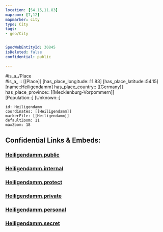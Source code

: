 ```yaml
---
location: [54.15,11.83] 
mapzoom: [7,12] 
mapmarker: city 
type: City
tags:
- geo/City


SpocWebEntityId: 30845
isDeleted: false
confidential: public

---
```

#is_a_/Place  
#is_a_ :: [[Place]] 
[has_place_longitude::11.83] 
[has_place_latitude::54.15] 
[name::Heiligendamm] 
has_place_country:: [[Germany]]  
has_place_province:: [[Mecklenburg-Vorpommern]]  
[Population::] 
[Unknown::] 


```leaflet
id: Heiligendamm
coordinates: [[Heiligendamm]] 
markerFile: [[Heiligendamm]] 
defaultZoom: 11 
maxZoom: 18
```


## Confidential Links & Embeds: 

### [Heiligendamm.public](/_public/\Earth\Continent\Europe\Europe~Central\Germany\Germany~East\Mecklenburg-Vorpommern\counties~MV\Rostock\cities~Rostock\Doberan,BadHeiligendamm.public.md) 

### [Heiligendamm.internal](/_internal/\Earth\Continent\Europe\Europe~Central\Germany\Germany~East\Mecklenburg-Vorpommern\counties~MV\Rostock\cities~Rostock\Doberan,BadHeiligendamm.internal.md) 

### [Heiligendamm.protect](/_protect/\Earth\Continent\Europe\Europe~Central\Germany\Germany~East\Mecklenburg-Vorpommern\counties~MV\Rostock\cities~Rostock\Doberan,BadHeiligendamm.protect.md) 

### [Heiligendamm.private](/_private/\Earth\Continent\Europe\Europe~Central\Germany\Germany~East\Mecklenburg-Vorpommern\counties~MV\Rostock\cities~Rostock\Doberan,BadHeiligendamm.private.md) 

### [Heiligendamm.personal](/_personal/\Earth\Continent\Europe\Europe~Central\Germany\Germany~East\Mecklenburg-Vorpommern\counties~MV\Rostock\cities~Rostock\Doberan,BadHeiligendamm.personal.md) 

### [Heiligendamm.secret](/_secret/\Earth\Continent\Europe\Europe~Central\Germany\Germany~East\Mecklenburg-Vorpommern\counties~MV\Rostock\cities~Rostock\Doberan,BadHeiligendamm.secret.md)

